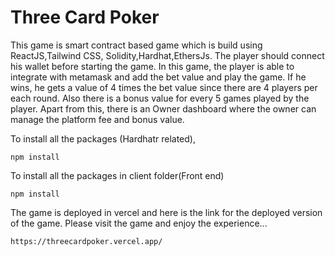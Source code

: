 # Three Card Poker
This game is smart contract based game which is build using ReactJS,Tailwind CSS, Solidity,Hardhat,EthersJs.
The player should connect his wallet before starting the game.
In this game, the player is able to integrate with metamask and add the bet value and play the game.
If he wins, he gets a value of 4 times the bet value since there are 4 players per each round.
Also there is a bonus value for every 5 games played by the player.
Apart from this, there is an Owner dashboard where the owner can manage the platform fee and bonus value.



To install all the packages (Hardhatr related),
```shell
npm install
```

To install all the packages in client folder(Front end)
```shell
npm install
```

The game is deployed in vercel and here is the link for the deployed version of the game. 
Please visit the game and enjoy the experience...
```shell
https://threecardpoker.vercel.app/
```

